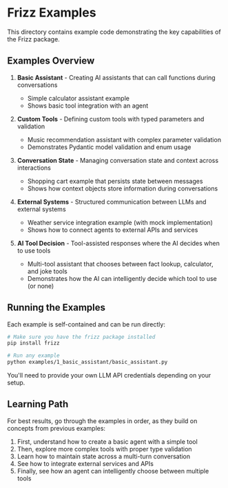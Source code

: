 # Frizz Examples

This directory contains example code demonstrating the key capabilities of the Frizz package.

## Examples Overview

1. **Basic Assistant** - Creating AI assistants that can call functions during conversations
   - Simple calculator assistant example
   - Shows basic tool integration with an agent

2. **Custom Tools** - Defining custom tools with typed parameters and validation
   - Music recommendation assistant with complex parameter validation
   - Demonstrates Pydantic model validation and enum usage

3. **Conversation State** - Managing conversation state and context across interactions
   - Shopping cart example that persists state between messages
   - Shows how context objects store information during conversations

4. **External Systems** - Structured communication between LLMs and external systems
   - Weather service integration example (with mock implementation)
   - Shows how to connect agents to external APIs and services

5. **AI Tool Decision** - Tool-assisted responses where the AI decides when to use tools
   - Multi-tool assistant that chooses between fact lookup, calculator, and joke tools
   - Demonstrates how the AI can intelligently decide which tool to use (or none)

## Running the Examples

Each example is self-contained and can be run directly:

```bash
# Make sure you have the frizz package installed
pip install frizz

# Run any example
python examples/1_basic_assistant/basic_assistant.py
```

You'll need to provide your own LLM API credentials depending on your setup.

## Learning Path

For best results, go through the examples in order, as they build on concepts from previous examples:

1. First, understand how to create a basic agent with a simple tool
2. Then, explore more complex tools with proper type validation
3. Learn how to maintain state across a multi-turn conversation
4. See how to integrate external services and APIs
5. Finally, see how an agent can intelligently choose between multiple tools